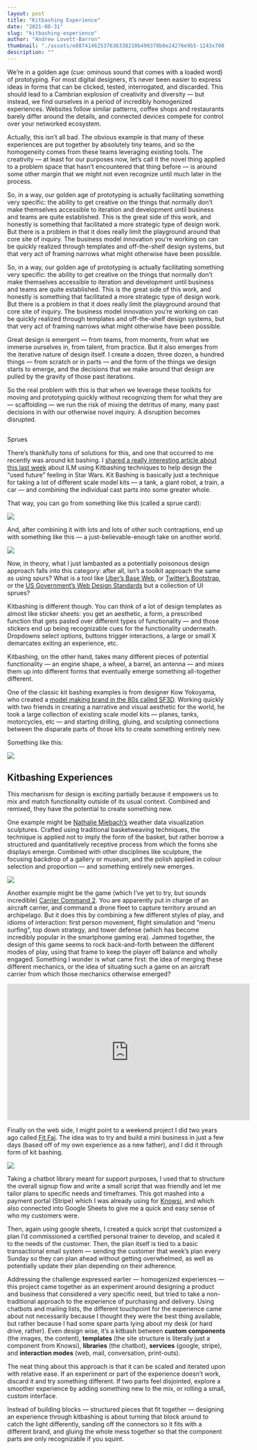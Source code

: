 ```yaml
---
layout: post
title: "Kitbashing Experience"
date: "2021-08-31"
slug: "kitbashing-experience"
author: "Andrew Lovett-Barron"
thumbnail: "./assets/e88741462537636338210b490378b0e24276e9b5-1243x700.png"
description: ""
---
```


We’re in a golden age (cue: ominous sound that comes with a loaded word) of prototyping. For most digital designers, it’s never been easier to express ideas in forms that can be clicked, tested, interrogated, and discarded. This should lead to a Cambrian explosion of creativity and diversity — but instead, we find ourselves in a period of incredibly homogenized experiences. Websites follow similar patterns, coffee shops and restaurants barely differ around the details, and connected devices compete for control over your networked ecosystem.

  


Actually, this isn’t all bad. The obvious example is that many of these experiences are put together by absolutely tiny teams, and so the homogeneity comes from these teams leveraging existing tools. The creativity — at least for our purposes now, let’s call it the novel thing applied to a problem space that hasn’t encountered that thing before — is around some other margin that we might not even recognize until much later in the process.

  


So, in a way, our golden age of prototyping is actually facilitating something very specific: the ability to get creative on the things that normally don’t make themselves accessible to iteration and development until business and teams are quite established. This is the great side of this work, and honestly is something that facilitated a more strategic type of design work. But there is a problem in that it does really limit the playground around that core site of inquiry. The business model innovation you’re working on can be quickly realized through templates and off-the-shelf design systems, but that very act of framing narrows what might otherwise have been possible.



  


So, in a way, our golden age of prototyping is actually facilitating something very specific: the ability to get creative on the things that normally don’t make themselves accessible to iteration and development until business and teams are quite established. This is the great side of this work, and honestly is something that facilitated a more strategic type of design work. But there is a problem in that it does really limit the playground around that core site of inquiry. The business model innovation you’re working on can be quickly realized through templates and off-the-shelf design systems, but that very act of framing narrows what might otherwise have been possible.

  


Great design is emergent — from teams, from moments, from what we immerse ourselves in, from talent, from practice. But it also emerges from the iterative nature of design itself. I create a dozen, three dozen, a hundred things — from scratch or in parts — and the form of the things we design starts to emerge, and the decisions that we make around that design are pulled by the gravity of those past iterations.

  


So the real problem with this is that when we leverage these toolkits for moving and prototyping quickly without recognizing them for what they are — scaffolding — we run the risk of mixing the detritus of many, many past decisions in with our otherwise novel inquiry. A disruption becomes disrupted.





##   
Sprues

There’s thankfully tons of solutions for this, and one that occurred to me recently was around kit bashing. I [shared a really interesting article about this last week](https://www.denofgeek.com/movies/greebles-how-tiny-details-make-a-huge-star-wars-universe/) about ILM using Kitbashing techniques to help design the “used future” feeling in Star Wars. Kit Bashing is basically just a technique for taking a lot of different scale model kits — a tank, a giant robot, a train, a car — and combining the individual cast parts into some greater whole.

That way, you can go from something like this (called a sprue card):



![](./assets/82c5cc6b4f899f34a0c9681f379d0ac336217f44-1431x820.jpg)

  


And, after combining it with lots and lots of other such contraptions, end up with something like this — a just-believable-enough take on another world.



![](./assets/1ca5ec1f4a396ae5ee8cc6ef7ee8893cb40920fc-1024x768.jpg)

  


Now, in theory, what I just lambasted as a potentially poisonous design approach falls into this category: after all, isn’t a toolkit approach the same as using spurs? What is a tool like [Uber’s Base Web](https://eng.uber.com/introducing-base-web/), or [Twitter’s Bootstrap](https://getbootstrap.com), or the [US Government’s Web Design Standards](https://designsystem.digital.gov) but a collection of UI sprues?

  


Kitbashing is different though. You can think of a lot of design templates as almost like sticker sheets: you get an aesthetic, a form, a prescribed function that gets pasted over different types of functionality — and those stickers end up being recognizable cues for the functionality underneath. Dropdowns select options, buttons trigger interactions, a large or small X demarcates exiting an experience, etc.

  


Kitbashing, on the other hand, takes many different pieces of potential functionality — an engine shape, a wheel, a barrel, an antenna — and mixes them up into different forms that eventually emerge something all-together different.

  


One of the classic kit bashing examples is from designer Kow Yokoyama, who created a [model making brand in the 80s called SF3D](https://en.wikipedia.org/wiki/Maschinen_Krieger_ZbV_3000). Working quickly with two friends in creating a narrative and visual aesthetic for the world, he took a large collection of existing scale model kits — planes, tanks, motorcycles, etc — and starting drilling, gluing, and sculpting connections between the disparate parts of those kits to create something entirely new.

  


Something like this:



![](./assets/b90741d3544b6cbc9c24a8c355c04391fa403ccc-793x570.png)

  


## **Kitbashing Experiences**

  


This mechanism for design is exciting partially because it empowers us to mix and match functionality outside of its usual context. Combined and remixed, they have the potential to create something new.

  


One example might be [Nathalie Miebach’s](https://nathaliemiebach.com) weather data visualization sculptures. Crafted using traditional basketweaving techniques, the technique is applied not to imply the form of the basket, but rather borrow a structured and quantitatively receptive process from which the forms she displays emerge. Combined with other disciplines like sculpture, the focusing backdrop of a gallery or museum, and the polish applied in colour selection and proportion — and something entirely new emerges.



![](./assets/091f71061e71c6fabc216a039392a9bd593a9eef-1440x1742.jpg)

  


Another example might be the game (which I’ve yet to try, but sounds incredible) [Carrier Command 2](https://store.steampowered.com/app/1489630/Carrier_Command_2/). You are apparently put in charge of an aircraft carrier, and command a drone fleet to capture territory around an archipelago. But it does this by combining a few different styles of play, and idioms of interaction: first person movement, flight simulation and “menu surfing”, top down strategy, and tower defense (which has become incredibly popular in the smartphone gaming era). Jammed together, the design of this game seems to rock back-and-forth between the different modes of play, using that frame to keep the player off balance and wholly engaged. Something I wonder is what came first: the idea of merging these different mechanics, or the idea of situating such a game on an aircraft carrier from which those mechanics otherwise emerged?

  




<iframe width="560" height="315" src="https://www.youtube.com/embed/w22l8tzaA2c" title="YouTube video player" frameborder="0" allow="accelerometer; autoplay; clipboard-write; encrypted-media; gyroscope; picture-in-picture" allowfullscreen></iframe>

  


Finally on the web side, I might point to a weekend project I did two years ago called [Fit Faj](https://fitfaj.com). The idea was to try and build a mini business in just a few days (based off of my own experience as a new father), and I did it through form of kit bashing.



![](./assets/25829a2c2c5a2bf18c3413679f455dffa8b57528-2172x1602.png)

  


Taking a chatbot library meant for support purposes, I used that to structure the overall signup flow and write a small script that was friendly and let me tailor plans to specific needs and timeframes. This got mashed into a payment portal (Stripe) which I was already using for [Knowsi](https://knowsi.com), and which also connected into Google Sheets to give me a quick and easy sense of who my customers were.

  


Then, again using google sheets, I created a quick script that customized a plan I’d commissioned a certified personal trainer to develop, and scaled it to the needs of the customer. Then, the plan itself is tied to a basic transactional email system — sending the customer that week’s plan every Sunday so they can plan ahead without getting overwhelmed, as well as potentially update their plan depending on their adherence.

  


Addressing the challenge expressed earlier — homogenized experiences — this project came together as an experiment around designing a product and business that considered a very specific need, but tried to take a non-traditional approach to the experience of purchasing and delivery. Using chatbots and mailing lists, the different touchpoint for the experience came about not necessarily because I thought they were the best thing available, but rather because I had some spare parts lying about my desk (or hard drive, rather). Even design wise, it’s a kitbash between **custom components** (the images, the content), **templates** (the site structure is literally just a component from Knowsi), **libraries** (the chatbot), **services** (google, stripe), and **interaction modes** (web, mail, conversation, print-outs).

  


The neat thing about this approach is that it can be scaled and iterated upon with relative ease. If an experiment or part of the experience doesn’t work, discard it and try something different. If two parts feel disjointed, explore a smoother experience by adding something new to the mix, or rolling a small, custom interface.

  


Instead of building blocks — structured pieces that fit together — designing an experience through kitbashing is about turning that block around to catch the light differently, sanding off the connectors so it fits with a different brand, and gluing the whole mess together so that the component parts are only recognizable if you squint.

